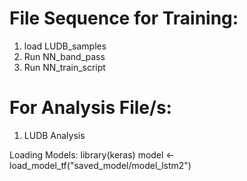 # File Sequence for Training: 
1. load LUDB_samples
2. Run NN_band_pass
3. Run NN_train_script

# For Analysis File/s: 
1. LUDB Analysis

Loading Models: 
library(keras)
model <- load_model_tf("saved_model/model_lstm2")
